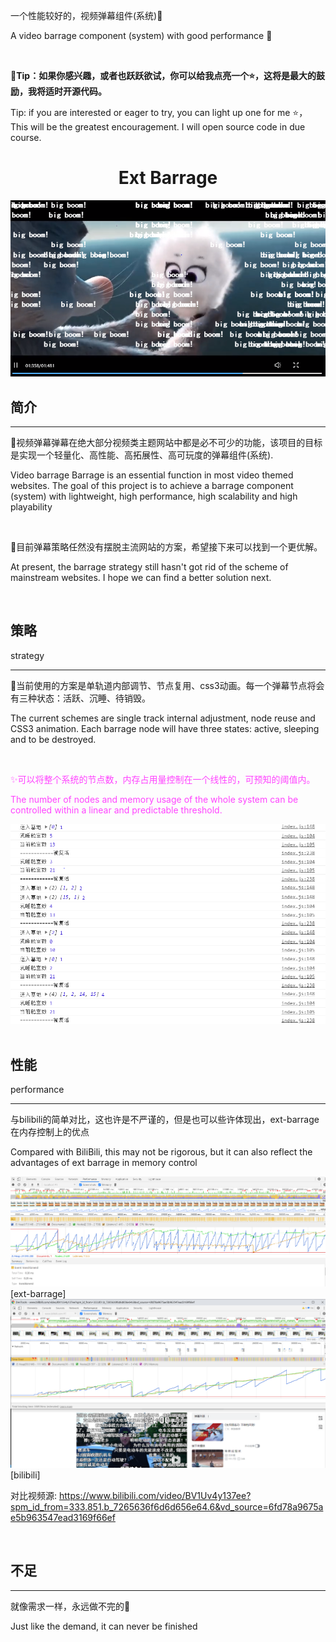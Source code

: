 一个性能较好的，视频弹幕组件(系统)🍻

A video barrage component (system) with good performance 🍻

</br>

<strong>🎈Tip：如果你感兴趣，或者也跃跃欲试，你可以给我点亮一个⭐，这将是最大的鼓励，我将适时开源代码。</strong>


Tip: if you are interested or eager to try, you can light up one for me ⭐， This will be the greatest encouragement. I will open source code in due course.

<center>
<h1> Ext Barrage </h1>
</center>

<img src="resource/preview.png">

</br>

<div>
    <h2>简介</h2>
    <hr/>

🏹视频弹幕弹幕在绝大部分视频类主题网站中都是必不可少的功能，该项目的目标是实现一个轻量化、高性能、高拓展性、高可玩度的弹幕组件(系统).
        
Video barrage Barrage is an essential function in most video themed websites. The goal of this project is to achieve a barrage component (system) with lightweight, high performance, high scalability and high playability

</br>
        
🎂目前弹幕策略任然没有摆脱主流网站的方案，希望接下来可以找到一个更优解。

At present, the barrage strategy still hasn't got rid of the scheme of mainstream websites. I hope we can find a better solution next.
        
    
</div>

<br/>
<h2>策略</h2>

strategy
<hr/>
🏫当前使用的方案是单轨道内部调节、节点复用、css3动画。每一个弹幕节点将会有三种状态：活跃、沉睡、待销毁。

The current schemes are single track internal adjustment, node reuse and CSS3 animation. Each barrage node will have three states: active, sleeping and to be destroyed.

</br>

<span style="color:#f4f">✨可以将整个系统的节点数，内存占用量控制在一个线性的，可预知的阈值内。

<span style="color:#f4f">The number of nodes and memory usage of the whole system can be controlled within a linear and predictable threshold.

<img src="resource/strategy-策略1.png">
<br/>
<br/>
<h2>性能</h2>

performance
<hr/>

与bilibili的简单对比，这也许是不严谨的，但是也可以些许体现出，ext-barrage在内存控制上的优点

Compared with BiliBili, this may not be rigorous, but it can also reflect the advantages of ext barrage in memory control

<img src="resource/performance-性能2.png">
[ext-barrage]

<img src="resource/bilibili2.png">
[bilibili]


对比视频源:
https://www.bilibili.com/video/BV1Uv4y137ee?spm_id_from=333.851.b_7265636f6d6d656e64.6&vd_source=6fd78a9675ae5b963547ead3169f66ef


<br/>
<h2>不足</h2>
<hr/>

就像需求一样，永远做不完的🙏

Just like the demand, it can never be finished